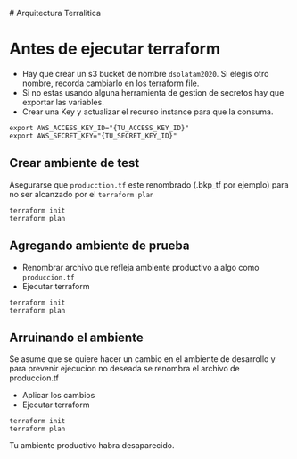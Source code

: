 # Arquitectura Terralitica

# Antes de ejecutar terraform
* Hay que crear un s3 bucket de nombre `dsolatam2020`. Si elegis otro nombre, recorda cambiarlo en los terraform file.
* Si no estas usando alguna herramienta de gestion de secretos hay que exportar las variables.
* Crear una Key y actualizar el recurso instance para que la consuma.

```
export AWS_ACCESS_KEY_ID="{TU_ACCESS_KEY_ID}"
export AWS_SECRET_KEY="{TU_SECRET_KEY_ID}"
```

## Crear ambiente de test
Asegurarse que `producction.tf` este renombrado (.bkp_tf por ejemplo) para no ser alcanzado por el `terraform plan`
```
terraform init
terraform plan
```

## Agregando ambiente de prueba
* Renombrar archivo que refleja ambiente productivo a algo como `produccion.tf`
* Ejecutar terraform
```
terraform init
terraform plan
```

## Arruinando el ambiente
Se asume que se quiere hacer un cambio en el ambiente de desarrollo y para prevenir ejecucion no deseada se renombra el archivo de produccion.tf
* Aplicar los cambios 
* Ejecutar terraform
```
terraform init
terraform plan
```

Tu ambiente productivo habra desaparecido.